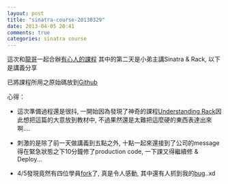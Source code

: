 ```yaml
---
layout: post
title: "sinatra-course-20130329"
date: 2013-04-05 20:41
comments: true
categories: sinatra course
---
```


這次和[龍哥](http://blog.eddie.com.tw)一起合辦[有心人的課程](http://blog.eddie.com.tw/2013/02/08/new-rubyist-wanted/) 其中的第二天是小弟主講Sinatra & Rack, 以下是講義分享

<script async class="speakerdeck-embed" data-id="e833e210801b01309fec12313933796a" data-ratio="1.2994923857868" src="//speakerdeck.com/assets/embed.js"></script>

已將課程所用之原始碼放到[Github](https://github.com/ryudoawaru/sinatra-course-20130329)

心得：

*   這次準備過程還是很抖, 一開始因為發現了神奇的課程[Understanding Rack](http://tekpub.com/productions/rack)因此想把這篇的大意放到教材中, 不過果然還是太難把這麼硬的東西表達出來啊....

*   刺激的是除了前一天做講義到五點之外, 十點一起來還接到了公司的message得在緊急狀態之下10分鐘修了production code, 一下課又得繼續修 & Deploy…

*   4/5發現竟然有四位學員[fork](https://github.com/ryudoawaru/sinatra-course-20130329/network)了, 真是令人感動, 其中還有人抓到我的[bug](https://github.com/ryudoawaru/sinatra-course-20130329/issues/1)..xd